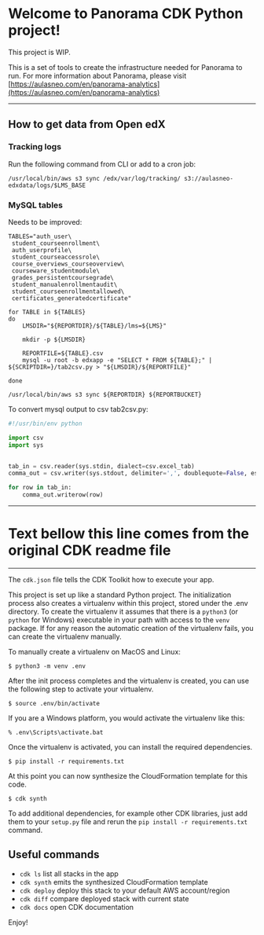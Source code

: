 
# Welcome to Panorama CDK Python project!

This project is WIP.


This is a set of tools to create the infrastructure needed for Panorama to run.
For more information about Panorama, please visit [https://aulasneo.com/en/panorama-analytics](https://aulasneo.com/en/panorama-analytics)

---

## How to get data from Open edX

### Tracking logs

Run the following command from CLI or add to a cron job:
```shell script
/usr/local/bin/aws s3 sync /edx/var/log/tracking/ s3://aulasneo-edxdata/logs/$LMS_BASE
```

### MySQL tables

Needs to be improved:

```shell script
TABLES="auth_user\
 student_courseenrollment\
 auth_userprofile\
 student_courseaccessrole\
 course_overviews_courseoverview\
 courseware_studentmodule\
 grades_persistentcoursegrade\
 student_manualenrollmentaudit\
 student_courseenrollmentallowed\
 certificates_generatedcertificate"

for TABLE in ${TABLES}
do
    LMSDIR="${REPORTDIR}/${TABLE}/lms=${LMS}"

    mkdir -p ${LMSDIR}

    REPORTFILE=${TABLE}.csv
    mysql -u root -b edxapp -e "SELECT * FROM ${TABLE};" | ${SCRIPTDIR=}/tab2csv.py > "${LMSDIR}/${REPORTFILE}"

done

/usr/local/bin/aws s3 sync ${REPORTDIR} ${REPORTBUCKET}

```

To convert mysql output to csv tab2csv.py:

```python
#!/usr/bin/env python

import csv
import sys


tab_in = csv.reader(sys.stdin, dialect=csv.excel_tab)
comma_out = csv.writer(sys.stdout, delimiter=',', doublequote=False, escapechar='\\')

for row in tab_in:
    comma_out.writerow(row)

```

---

# Text bellow this line comes from the original CDK readme file

---

The `cdk.json` file tells the CDK Toolkit how to execute your app.

This project is set up like a standard Python project.  The initialization
process also creates a virtualenv within this project, stored under the .env
directory.  To create the virtualenv it assumes that there is a `python3`
(or `python` for Windows) executable in your path with access to the `venv`
package. If for any reason the automatic creation of the virtualenv fails,
you can create the virtualenv manually.

To manually create a virtualenv on MacOS and Linux:

```
$ python3 -m venv .env
```

After the init process completes and the virtualenv is created, you can use the following
step to activate your virtualenv.

```
$ source .env/bin/activate
```

If you are a Windows platform, you would activate the virtualenv like this:

```
% .env\Scripts\activate.bat
```

Once the virtualenv is activated, you can install the required dependencies.

```
$ pip install -r requirements.txt
```

At this point you can now synthesize the CloudFormation template for this code.

```
$ cdk synth
```

To add additional dependencies, for example other CDK libraries, just add
them to your `setup.py` file and rerun the `pip install -r requirements.txt`
command.

## Useful commands

 * `cdk ls`          list all stacks in the app
 * `cdk synth`       emits the synthesized CloudFormation template
 * `cdk deploy`      deploy this stack to your default AWS account/region
 * `cdk diff`        compare deployed stack with current state
 * `cdk docs`        open CDK documentation

Enjoy!
